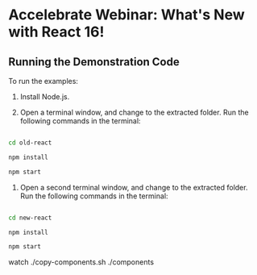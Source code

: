# Accelebrate Webinar: What's New with React 16!

## Running the Demonstration Code

To run the examples:

1. Install Node.js.

1. Open a terminal window, and change to the extracted folder. Run the following commands in the terminal:

```bash

cd old-react

npm install

npm start

```

1. Open a second terminal window, and change to the extracted folder. Run the following commands in the terminal:

```bash

cd new-react

npm install

npm start

```

watch ./copy-components.sh ./components